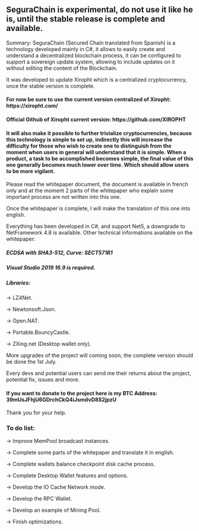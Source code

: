 <h2>SeguraChain is experimental, do not use it like he is, until the stable release is complete and available.</h2>

Summary: SeguraChain (Secured Chain translated from Spanish) is a technology developed mainly in C#,
it allows to easily create and understand a decentralized blockchain process, it can be configured to support a sovereign update system,
allowing to include updates on it without editing the content of the Blockchain. 

It was developed to update Xiropht which is a centralized cryptocurrency, once the stable version is complete.

<h4>For now be sure to use the current version centralized of Xiropht: https://xiropht.com/</h4>
<h4>Official Github of Xiropht current version: https://github.com/XIROPHT</h4>

<h4>It will also make it possible to further trivialize cryptocurrencies, because this technology is simple to set up,
indirectly this will increase the difficulty for those who wish to create one to distinguish
from the moment when users in general will understand that it is simple.
When a product, a task to be accomplished becomes simple, the final value of this one generally becomes much lower over time.
Which should allow users to be more vigilant.</h4>

Please read the whitepaper document, the document is available in french only and at the moment 2 parts of the whitepaper
who explain some important process are not written into this one.

Once the whitepaper is complete, I will make the translation of this one into english.

Everything has been developed in C#, and support Net5, a downgrade to NetFramework 4.8 is available.
Other technical informations available on the whitepaper:
<h5>ECDSA with SHA3-512, Curve: SECT571R1</h5>

<h5>Visual Studio 2019 16.9 is required.</h5>

<h5>Libraries:</h5>

-> LZ4Net.

-> Newtonsoft.Json.

-> Open.NAT.

-> Portable.BouncyCastle.

-> ZXing.net (Desktop wallet only).

More upgrades of the project will coming soon, the complete version should be done the 1st July.

Every devs and potential users can send me their returns about the project, potential fix, issues and more.

<h4>If you want to donate to the project here is my BTC Address: 39mUsJFhjU6GDrchCkQ4iJsmdvD8S2jpzU</h4>
Thank you for your help. 

<h3>To do list:</h3>

-> Improve MemPool broadcast instances.

-> Complete some parts of the whitepaper and translate it in english.

-> Complete wallets balance checkpoint disk cache process.

-> Complete Desktop Wallet features and options.

-> Develop the IO Cache Network mode.

-> Develop the RPC Wallet.

-> Develop an example of Mining Pool.

-> Finish optimizations.
